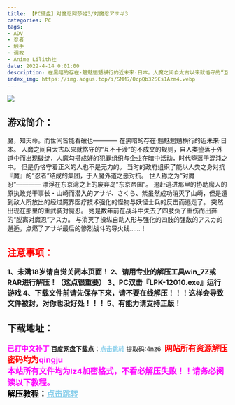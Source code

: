 ```yaml
---
title: 【PC硬盘】对魔忍阿莎姬3/対魔忍アサギ3
categories: PC
tags:
- ADV
- 忍者
- 触手
- 调教
- Anime Lilith社
date: 2022-4-14 0:01:00
description: 在黑暗的存在·魑魅魍魉横行的近未来·日本。人魔之间自太古以来就恪守的“互不干涉”的不成文的规则，自人类堕落于外道中而出现破绽，人魔勾搭成奸的犯罪组织与企业在暗中活动，时代堕落于混沌之中。
index_img: https://img.acgus.top/i/SMMS/OcpQb32SCs1Azm4.webp
---
```

![](https://img.acgus.top/i/SMMS/OcpQb32SCs1Azm4.webp)
## 游戏简介：
魔，知天命。而世间皆能看破也————
在黑暗的存在·魑魅魍魉横行的近未来·日本。
人魔之间自太古以来就恪守的“互不干涉”的不成文的规则，自人类堕落于外道中而出现破绽，人魔勾搭成奸的犯罪组织与企业在暗中活动，时代堕落于混沌之中。
但是仍恪守着正义的人也不是无力的。
当时的政府组织了能以人类之身对抗『魔』的“忍者”结成的集团，于人魔外道之恶对抗。
世人称之为“对魔忍”————
漂浮在东京湾之上的废弃岛“东京帝国”。
追赶逃进那里的协助魔人的原执政党干事长・山崎而潜入的アサギ、さくら、紫虽然成功消灭了山崎，但是遭到敌人所放出的经过魔界医疗技术强化的怪物与妖怪士兵的反击而逃走了。
突然出现在那里的重武装对魔忍。
她是数年前在战斗中失去了四肢负了重伤而出奔的“脱离对魔忍”アスカ。
与消灭了操纵自动人形与强化的四肢的强敌的アスカ的邂逅，点燃了アサギ最后的惨烈战斗的导火线……！
<br>




## <font color=#FF0000 >注意事项：</font>
<font size=3><b>1、未满18岁请自觉关闭本页面！
2、请用专业的解压工具win_7Z或RAR进行解压！（这点很重要）
3、PC双击『LPK-12010.exe』运行游戏
4、下载文件前请先保存下来，请不要在线解压！！！这样会导致文件被封，对你也没好处！！！
5、有能力请支持正版！</b></font>

## 下载地址：
<font color=#FF00FF size=3><b>已打中文补丁</b></font>
<b>百度网盘下载点：</b><a href="https://pan.baidu.com/s/1s27ZH1fWafAdQQ8Um_Glrg?pwd=4nz6" style="color: #87CEEB;"><b>点击跳转</b></a> 提取码:4nz6
<a style="padding: 0" href="https://post.qingju.org/AD/"><img style="max-width:100%" src="https://img.acgus.top/i/2024/07/478f689b8021d8d499ab43d21acf137a.gif" alt=""></a>
<b><font color=#FF0000 size=4>网站所有资源解压密码均为</b></font><b><font color=#FF00FF size=4>qingju</font><font color=#FF0000 ></font></b><br><b><font color=#FF00FF size=4>本站所有文件均为lz4加密格式，不看必解压失败！！请务必阅读以下教程。</b></font><br><b><font color=#000 size=4>解压教程：</b><a href="https://post.qingju.org/tutorial/000/" style="color: #87CEEB;"><b>点击跳转</b></a>